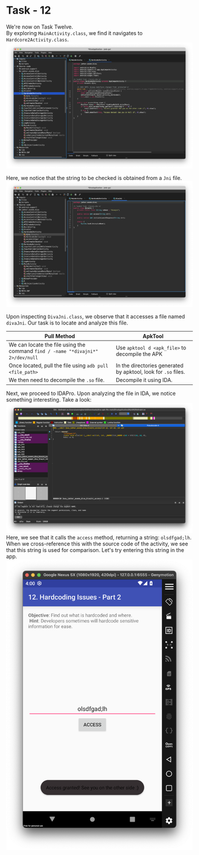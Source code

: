 # Task - 12

We're now on Task Twelve.  
By exploring `MainActivity.class`, we find it navigates to `Hardcore2Activity.class`.  
![Untitled](DIVA%20ScreenShots/Level%20-%2012%20(Hardcore2Activity).png)

Here, we notice that the string to be checked is obtained from a `Jni` file. 
![Untitled](DIVA%20ScreenShots/Level%20-%2012%20(DivaJni).png)

Upon inspecting `DivaJni.class`, we observe that it accesses a file named `divaJni`. Our task is to locate and analyze this file.

| Pull Method | ApkTool |
| --- | --- |
| We can locate the file using the command `find / -name "*divajni*" 2>/dev/null` | Use `apktool d <apk_file>` to decompile the APK |
| Once located, pull the file using `adb pull <file_path>` | In the directories generated by apktool, look for `.so` files. |
| We then need to decompile the `.so` file. | Decompile it using IDA. |

Next, we proceed to IDAPro. Upon analyzing the file in IDA, we notice something interesting. Take a look:
![Untitled](DIVA%20ScreenShots/Level%20-%2012%20(IDA_View-A).png)
Here, we see that it calls the `access` method, returning a string: `olsdfgad;lh`. When we cross-reference this with the source code of the activity, we see that this string is used for comparison. Let's try entering this string in the app.
![Untitled](DIVA%20ScreenShots/Level%20-%2012%20(Access_Granted).png)